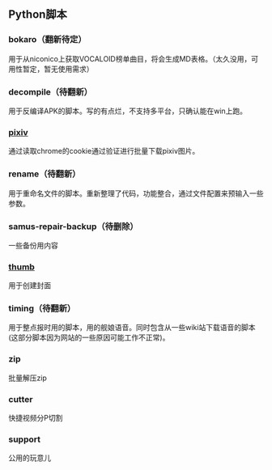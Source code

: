 ﻿## Python脚本

### bokaro（翻新待定）
用于从niconico上获取VOCALOID榜单曲目，将会生成MD表格。（太久没用，可用性暂定，暂无使用需求）

### decompile（待翻新）
用于反编译APK的脚本。写的有点烂，不支持多平台，只确认能在win上跑。

### [pixiv](./pixiv/README.md#pixiv)
通过读取chrome的cookie通过验证进行批量下载pixiv图片。

### rename（待翻新）
用于重命名文件的脚本。重新整理了代码，功能整合，通过文件配置来预输入一些参数。

### samus-repair-backup（待删除）
一些备份用内容

### [thumb](./thumb/README.md#thumb)
用于创建封面

### timing（待翻新）
用于整点报时用的脚本，用的舰娘语音。同时包含从一些wiki站下载语音的脚本(这部分脚本因为网站的一些原因可能工作不正常)。

### zip
批量解压zip

### cutter
快捷视频分P切割

### support
公用的玩意儿

